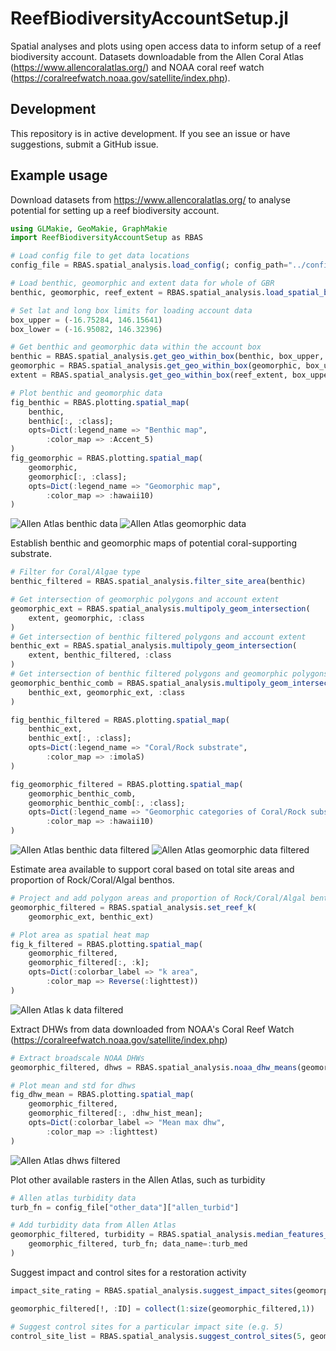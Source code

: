 # ReefBiodiversityAccountSetup.jl

Spatial analyses and plots using open access data to inform setup of a reef biodiversity account. Datasets downloadable from the Allen Coral Atlas (<https://www.allencoralatlas.org/>) and NOAA coral reef watch (<https://coralreefwatch.noaa.gov/satellite/index.php>).

## Development

This repository is in active development. If you see an issue or have suggestions, submit a GitHub issue.

## Example usage

Download datasets from <https://www.allencoralatlas.org/> to analyse potential for setting up a reef biodiversity account.

```julia
using GLMakie, GeoMakie, GraphMakie
import ReefBiodiversityAccountSetup as RBAS

# Load config file to get data locations
config_file = RBAS.spatial_analysis.load_config(; config_path="../config.toml")

# Load benthic, geomorphic and extent data for whole of GBR
benthic, geomorphic, reef_extent = RBAS.spatial_analysis.load_spatial_base(config_file)

# Set lat and long box limits for loading account data
box_upper = (-16.75284, 146.15641)
box_lower = (-16.95082, 146.32396)

# Get benthic and geomorphic data within the account box
benthic = RBAS.spatial_analysis.get_geo_within_box(benthic, box_upper, box_lower)
geomorphic = RBAS.spatial_analysis.get_geo_within_box(geomorphic, box_upper, box_lower)
extent = RBAS.spatial_analysis.get_geo_within_box(reef_extent, box_upper, box_lower)

# Plot benthic and geomorphic data
fig_benthic = RBAS.plotting.spatial_map(
    benthic,
    benthic[:, :class];
    opts=Dict(:legend_name => "Benthic map",
        :color_map => :Accent_5)
)
fig_geomorphic = RBAS.plotting.spatial_map(
    geomorphic,
    geomorphic[:, :class];
    opts=Dict(:legend_name => "Geomorphic map",
        :color_map => :hawaii10)
)
```

![Allen Atlas benthic data](./assets/imgs/benthic_example_domain.png)
![Allen Atlas geomorphic data](./assets/imgs/geomorphic_example_domain.png)

Establish benthic and geomorphic maps of potential coral-supporting substrate.

```julia
# Filter for Coral/Algae type
benthic_filtered = RBAS.spatial_analysis.filter_site_area(benthic)

# Get intersection of geomorphic polygons and account extent
geomorphic_ext = RBAS.spatial_analysis.multipoly_geom_intersection(
    extent, geomorphic, :class
)
# Get intersection of benthic filtered polygons and account extent
benthic_ext = RBAS.spatial_analysis.multipoly_geom_intersection(
    extent, benthic_filtered, :class
)
# Get intersection of benthic filtered polygons and geomorphic polygons
geomorphic_benthic_comb = RBAS.spatial_analysis.multipoly_geom_intersection(
    benthic_ext, geomorphic_ext, :class
)

fig_benthic_filtered = RBAS.plotting.spatial_map(
    benthic_ext,
    benthic_ext[:, :class];
    opts=Dict(:legend_name => "Coral/Rock substrate",
        :color_map => :imolaS)
)

fig_geomorphic_filtered = RBAS.plotting.spatial_map(
    geomorphic_benthic_comb,
    geomorphic_benthic_comb[:, :class];
    opts=Dict(:legend_name => "Geomorphic categories of Coral/Rock substrate",
        :color_map => :hawaii10)
)

```

![Allen Atlas benthic data filtered](./assets/imgs/benthic_filtered_example_domain.png)
![Allen Atlas geomorphic data filtered](./assets/imgs/geomorphic_filtered_example_domain.png)

Estimate area available to support coral based on total site areas and proportion of Rock/Coral/Algal benthos.

```julia
# Project and add polygon areas and proportion of Rock/Coral/Algal benthos to gdf
geomorphic_filtered = RBAS.spatial_analysis.set_reef_k(
    geomorphic_ext, benthic_ext)

# Plot area as spatial heat map
fig_k_filtered = RBAS.plotting.spatial_map(
    geomorphic_filtered,
    geomorphic_filtered[:, :k];
    opts=Dict(:colorbar_label => "k area",
        :color_map => Reverse(:lighttest))
)

```
![Allen Atlas k data filtered](./assets/imgs/k_area_filtered_example_domain.png)

Extract DHWs from data downloaded from NOAA's Coral Reef Watch (<https://coralreefwatch.noaa.gov/satellite/index.php>)

```julia
# Extract broadscale NOAA DHWs
geomorphic_filtered, dhws = RBAS.spatial_analysis.noaa_dhw_means(geomorphic_filtered, config_file)

# Plot mean and std for dhws
fig_dhw_mean = RBAS.plotting.spatial_map(
    geomorphic_filtered,
    geomorphic_filtered[:, :dhw_hist_mean];
    opts=Dict(:colorbar_label => "Mean max dhw",
        :color_map => :lighttest)
)

```
![Allen Atlas dhws filtered](./assets/imgs/dhw_filtered_example_domain.png)

Plot other available rasters in the Allen Atlas, such as turbidity

```julia
# Allen atlas turbidity data
turb_fn = config_file["other_data"]["allen_turbid"]

# Add turbidity data from Allen Atlas
geomorphic_filtered, turbidity = RBAS.spatial_analysis.median_features_allen(
    geomorphic_filtered, turb_fn; data_name=:turb_med
)

```

Suggest impact and control sites for a restoration activity

```julia
impact_site_rating = RBAS.spatial_analysis.suggest_impact_sites(geomorphic_filtered; sorted=false)

geomorphic_filtered[!, :ID] = collect(1:size(geomorphic_filtered,1))

# Suggest control sites for a particular impact site (e.g. 5)
control_site_list = RBAS.spatial_analysis.suggest_control_sites(5, geomorphic_filtered[:,Not(:geom)], [:class]; ID_COLUMN=:ID)
```
